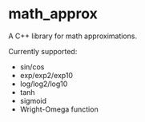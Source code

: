 # math_approx

A C++ library for math approximations.

Currently supported:

- sin/cos
- exp/exp2/exp10
- log/log2/log10
- tanh
- sigmoid
- Wright-Omega function
